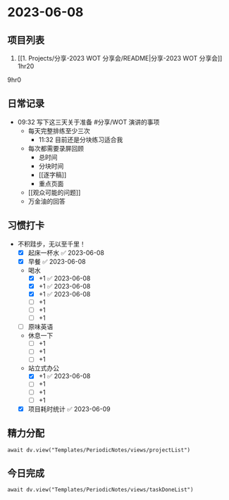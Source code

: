 # 2023-06-08

## 项目列表
1. [[1. Projects/分享-2023 WOT 分享会/README|分享-2023 WOT 分享会]] 1hr20

9hr0

## 日常记录
- 09:32 写下这三天关于准备 #分享/WOT 演讲的事项
	- 每天完整排练至少三次
		- 11:32 目前还是分块练习适合我
	- 每次都需要录屏回顾
		- 总时间
		- 分块时间
		- [[逐字稿]]
		- 重点页面
	- [[观众可能的问题]]
	- 万金油的回答

## 习惯打卡
- 不积跬步，无以至千里！
	- [x] 起床一杯水 ✅ 2023-06-08
	- [x] 早餐 ✅ 2023-06-08
	-  喝水
		- [x] +1 ✅ 2023-06-08
		- [x] +1 ✅ 2023-06-08
		- [x] +1 ✅ 2023-06-08
		- [ ] +1
		- [ ] +1
		- [ ] +1
	- [ ] 原味英语
	- 休息一下
		- [ ] +1
		- [ ] +1
		- [ ] +1
	- 站立式办公
		- [x] +1 ✅ 2023-06-08
		- [ ] +1
		- [ ] +1
		- [ ] +1
	- [x] 项目耗时统计 ✅ 2023-06-09
		
## 精力分配
```dataviewjs
await dv.view("Templates/PeriodicNotes/views/projectList")
```

## 今日完成
```dataviewjs
await dv.view("Templates/PeriodicNotes/views/taskDoneList")
```


